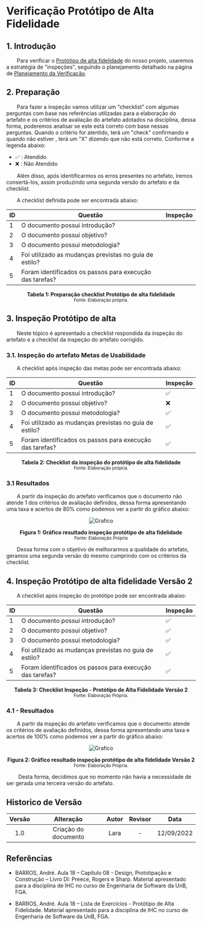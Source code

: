 # Verificação Protótipo de Alta Fidelidade

## 1. Introdução

&emsp;&emsp;Para verificar o [Protótipo de alta fidelidade](../prototipoAltaFidelidade/prototipoAlta.md) do nosso projeto, usaremos a estratégia de "inspeções", seguindo o planejamento detalhado na página de [Planejamento da Verificação](../verificacao/planejamento.md).

## 2. Preparação

&emsp;&emsp;Para fazer a inspeção vamos utilizar um "checklist" com algumas perguntas com base nas referências utilizadas para a elaboração do artefato e os critérios de avaliação do artefato adotados na disciplina, dessa forma, poderemos analisar se este está correto com base nessas perguntas. Quando o critério for atentido, terá um "check" confirmando e quando não estiver , terá um "X" dizendo que não está correto. Conforme a legenda abaixo:

- ✅ : Atendido
- ❌ : Não Atendido

&emsp;&emsp;Além disso, após identificarmos os erros presentes no artefato, iremos consertá-los, assim produzindo uma segunda versão do artefato e da checklist.

&emsp;&emsp;A checklist definida pode ser encontrada abaixo:

<center>

|ID|Questão| Inspeção |
|-----------|-------------|-------------|
| 1 | O documento possui introdução? | |
| 2 | O documento possui objetivo? | |
| 3 | O documento possui metodologia? | |
| 4 | Foi utilizado as mudanças previstas no guia de estilo? | |
| 5 | Foram identificados os passos para execução das tarefas? | | 

</center>

<figcaption align='center'>
    <b>Tabela 1: Preparação checklist Protótipo de alta fidelidade</b>
    <br><small> Fonte: Elaboração própria.</small>
</figcaption>


## 3. Inspeção Protótipo de alta
  
&emsp;&emsp;Neste tópico é apresentado a checklist respondida da inspeção do artefato e a checklist da inspeção do artefato corrigido.   

### 3.1. Inspeção do artefato Metas de Usabilidade
  
&emsp;&emsp;A checklist após inspeção das metas pode ser encontrada abaixo:
  
<center>

|ID|Questão| Inspeção |
|-----------|-------------|-------------|
| 1 | O documento possui introdução? | ✅ |
| 2 | O documento possui objetivo? | ❌ |
| 3 | O documento possui metodologia? | ✅ |
| 4 | Foi utilizado as mudanças previstas no guia de estilo? | ✅ |
| 5 | Foram identificados os passos para execução das tarefas? | ✅ | 
  
</center>
  
<figcaption align='center'>
    <b>Tabela 2: Checklist da inspeção do protótipo de alta fidelidade </b>
    <br><small> Fonte: Elaboração própria.</small>
</figcaption>

### 3.1 Resultados

&emsp;&emsp;A partir da inspeção do artefato verificamos que o documento não atende 1 dos critérios de avaliação definidos, dessa forma apresentando uma taxa e acertos de 80% como podemos ver a partir do gráfico abaixo:

<center>

![Grafico](../../assets/graficosVerificacao/grafico1_protoAlta.png)

</center>

<figcaption align='center'>
    <b>Figura 1: Gráfico resultado inspeção protótipo de alta fidelidade</b>
    <br><small> Fonte: Elaboração Própria </small>
</figcaption>

&emsp;&emsp;Dessa forma com o objetivo de melhorarmos a qualidade do artefato, geramos uma segunda versão do mesmo cumprindo com os critérios da checklist.

## 4. Inspeção Protótipo de alta fidelidade Versão 2

&emsp;&emsp;A checklist após inspeção do protótipo pode ser encontrada abaixo:

<center>

|ID|Questão| Inspeção |
|-----------|-------------|-------------|
| 1 | O documento possui introdução? | ✅ |
| 2 | O documento possui objetivo? | ✅ |
| 3 | O documento possui metodologia? | ✅ |
| 4 | Foi utilizado as mudanças previstas no guia de estilo? | ✅ |
| 5 | Foram identificados os passos para execução das tarefas? | ✅ | 

</center>

<figcaption align='center'>
    <b>Tabela 3: Checklist Inspeção - Protótipo de Alta Fidelidade Versão 2 </b>
    <br><small> Fonte: Elaboração Própria.</small>
</figcaption>

### 4.1 - Resultados

&emsp;&emsp;A partir da inspeção do artefato verificamos que o documento atende os critérios de avaliação definidos, dessa forma apresentando uma taxa e acertos de 100% como podemos ver a partir do gráfico abaixo:

<center>

![Grafico](../../assets/graficosVerificacao/grafico2_protoAlta.png)

</center>

<figcaption align='center'>
    <b>Figura 2: Gráfico resultado inspeção protótipo de alta fidelidade Versão 2 </b>
    <br><small> Fonte: Elaboração Própria.</small>
</figcaption>

&emsp;&emsp; Desta forma, decidimos que no momento não havia a necessidade de ser gerada uma terceira versão do artefato.

## Historico de Versão 

|    Versão    | Alteração | Autor | Revisor | Data |
| :----------: | :-------: | :---: | :-----: | :--: |
| 1.0 | Criação do documento | Lara | - | 12/09/2022 |

## Referências

- BARROS, André. Aula 18 – Capítulo 08 - Design, Prototipação e Construção – Livro DI: Preece, Rogers e Sharp. Material apresentado para a disciplina de IHC no curso de Engenharia de Software da UnB, FGA.

- BARROS, André. Aula 18 – Lista de Exercícios - Protótipo de Alta Fidelidade. Material apresentado para a disciplina de IHC no curso de Engenharia de Software da UnB, FGA.